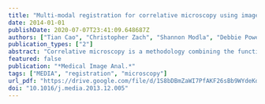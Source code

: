 ```yaml
---
title: "Multi-modal registration for correlative microscopy using image analogies"
date: 2014-01-01
publishDate: 2020-07-07T23:41:09.648687Z
authors: ["Tian Cao", "Christopher Zach", "Shannon Modla", "Debbie Powell", "Kirk Czymmek", "Marc Niethammer"]
publication_types: ["2"]
abstract: "Correlative microscopy is a methodology combining the functionality of light microscopy with the high resolution of electron microscopy and other microscopy technologies for the same biological specimen. In this paper, we propose an image registration method for correlative microscopy, which is challenging due to the distinct appearance of biological structures when imaged with different modalities. Our method is based on image analogies and allows to transform images of a given modality into the appearance-space of another modality. Hence, the registration between two different types of microscopy images can be transformed to a mono-modality image registration. We use a sparse representation model to obtain image analogies. The method makes use of corresponding image training patches of two different imaging modalities to learn a dictionary capturing appearance relations. We test our approach on backscattered electron (BSE) scanning electron microscopy (SEM)/confocal and transmission electron microscopy (TEM)/ confocal images. We perform rigid, affine, and deformable registration via B-splines and show improvements over direct registration using both mutual information and sum of squared differences similarity measures to account for differences in image appearance."
featured: false
publication: "*Medical Image Anal.*"
tags: ["MEDIA", "registration", "microscopy"]
url_pdf: "https://drive.google.com/file/d/1S8bDBmZaWI7PfAKF26sBb9WYdeKdyzGu"
doi: "10.1016/j.media.2013.12.005"
---
```


